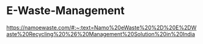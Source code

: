 # E-Waste-Management
https://namoewaste.com/#:~:text=Namo%20eWaste%20%2D%20E%2DWaste%20Recycling%20%26%20Management%20Solution%20in%20India
